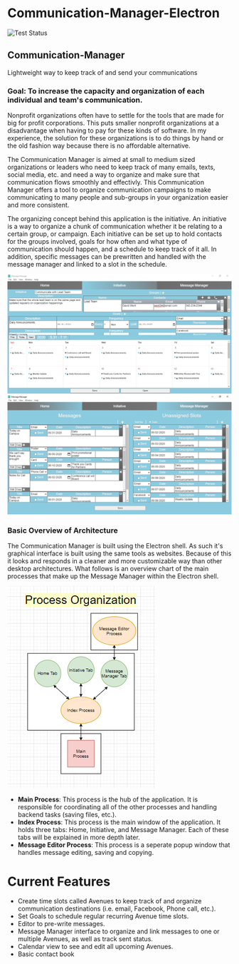 # Communication-Manager-Electron

![Test Status](https://github.com/harrellbm/Communication-Manager-Electron/workflows/Test%20Status/badge.svg)

## Communication-Manager
Lightweight way to keep track of and send your communications

### Goal:  To increase the capacity and organization of each individual and team's communication.

Nonprofit organizations often have to settle for the tools that are made for big for profit corporations. This puts smaller nonprofit organizations at a disadvantage when having to pay for these kinds of software. In my experience, the solution for these organizations is to do things by hand or the old fashion way because there is no affordable alternative.

The Communication Manager is aimed at small to medium sized organizations or leaders who need to keep track of many emails, texts, social media, etc. and need a way to organize and make sure that communication flows smoothly and effectivly. This Communication Manager offers a tool to organize communication campaigns to make communicating to many people and sub-groups in your organization easier and more consistent.

The organizing concept behind this application is the initiative. An initiative is a way to organize a chunk of communication whether it be relating to a certain group, or campaign. Each initiative can be set up to hold contacts for the groups involved, goals for how often and what type of communication should happen, and a schedule to keep track of it all. In addition, specific messages can be prewritten and handled with the message manager and linked to a slot in the schedule.


![Initiative Tab](https://github.com/harrellbm/Communication-Manager-Electron/blob/0.1.6/docs/raw/Initiative%20tab%200.1.6%20beta%202.PNG)
![Message Manager Tab](https://github.com/harrellbm/Communication-Manager-Electron/blob/0.1.6/docs/raw/Message%20Manger%20tab%200.1.6%20beta%202.PNG)


### Basic Overview of Architecture

The Communication Manager is built using the Electron shell. As such it's graphical interface is built using the same tools as websites. Because of this it looks and responds in a cleaner and more customizable way than other desktop architectures. What follows is an overview chart of the main processes that make up the Message Manager within the Electron shell.

![Processes Flowchart](https://github.com/harrellbm/Communication-Manager-Electron/blob/master/docs/Processes%20Flowchart.PNG)

- **Main Process**: This process is the hub of the application. It is responsible for coordinating all of the other processes and handling backend tasks (saving files, etc.).
- **Index Process**: This process is the main window of the application. It holds three tabs: Home, Initiative, and Message Manager. Each of these tabs will be explained in more depth later.
- **Message Editor Process**: This process is a seperate popup window that handles message editing, saving and copying.


# Current Features 

- Create time slots called Avenues to keep track of and organize communication destinations (i.e. email, Facebook, Phone call, etc.).
- Set Goals to schedule regular recurring Avenue time slots.
- Editor to pre-write messages.
- Message Manager interface to organize and link messages to one or multiple Avenues, as well as track sent status.
- Calendar view to see and edit all upcoming Avenues.
- Basic contact book
